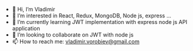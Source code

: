 - 👋 Hi, I’m Vladimir
- 👀 I’m interested in React, Redux, MongoDB, Node js, express ...
- 🌱 I’m currently learning JWT implementation with express node js API application
- 💞️ I’m looking to collaborate on JWT with node js
- 📫 How to reach me: vladimir.vorobiev@gmail.com

<!---
vavanv/vavanv is a ✨ special ✨ repository because its `README.md` (this file) appears on your GitHub profile.
You can click the Preview link to take a look at your changes.
--->
